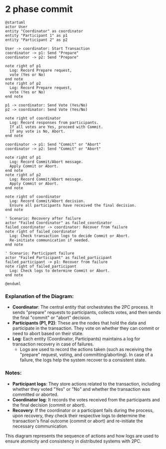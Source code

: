 # 2 phase commit

```plantuml
@startuml
actor User
entity "Coordinator" as coordinator
entity "Participant 1" as p1
entity "Participant 2" as p2

User -> coordinator: Start Transaction
coordinator -> p1: Send "Prepare"
coordinator -> p2: Send "Prepare"

note right of p1
  Log: Record Prepare request,
  vote (Yes or No)
end note
note right of p2
  Log: Record Prepare request,
  vote (Yes or No)
end note

p1 -> coordinator: Send Vote (Yes/No)
p2 -> coordinator: Send Vote (Yes/No)

note right of coordinator
  Log: Record responses from participants.
  If all votes are Yes, proceed with Commit.
  If any vote is No, Abort.
end note

coordinator -> p1: Send "Commit" or "Abort"
coordinator -> p2: Send "Commit" or "Abort"

note right of p1
  Log: Record Commit/Abort message.
  Apply Commit or Abort.
end note
note right of p2
  Log: Record Commit/Abort message.
  Apply Commit or Abort.
end note

note right of coordinator
  Log: Record Commit/Abort decision.
  Ensure all participants have received the final decision.
end note

' Scenario: Recovery after failure
actor "Failed Coordinator" as failed_coordinator
failed_coordinator -> coordinator: Recover from failure
note right of failed_coordinator
  Log: Check transaction logs to decide Commit or Abort.
  Re-initiate communication if needed.
end note

' Scenario: Participant failure
actor "Failed Participant" as failed_participant
failed_participant -> p1: Recover from failure
note right of failed_participant
  Log: Check logs to determine Commit or Abort.
end note

@enduml
```

### Explanation of the Diagram:
- **Coordinator**: The central entity that orchestrates the 2PC process. It sends "prepare" requests to participants, collects votes, and then sends the final "commit" or "abort" decision.
- **Participants (P1, P2)**: These are the nodes that hold the data and participate in the transaction. They vote on whether they can commit or need to abort based on their state.
- **Log**: Each entity (Coordinator, Participants) maintains a log for transaction recovery in case of failures.
  - Logs are used to record the actions taken (such as receiving the "prepare" request, voting, and committing/aborting). In case of a failure, the logs help the system recover to a consistent state.

### Notes:
- **Participant logs**: They store actions related to the transaction, including whether they voted "Yes" or "No" and whether the transaction was committed or aborted.
- **Coordinator log**: It records the votes received from the participants and the final decision (commit or abort).
- **Recovery**: If the coordinator or a participant fails during the process, upon recovery, they check their respective logs to determine the transaction's final outcome (commit or abort) and re-initiate the necessary communication.

This diagram represents the sequence of actions and how logs are used to ensure atomicity and consistency in distributed systems with 2PC.